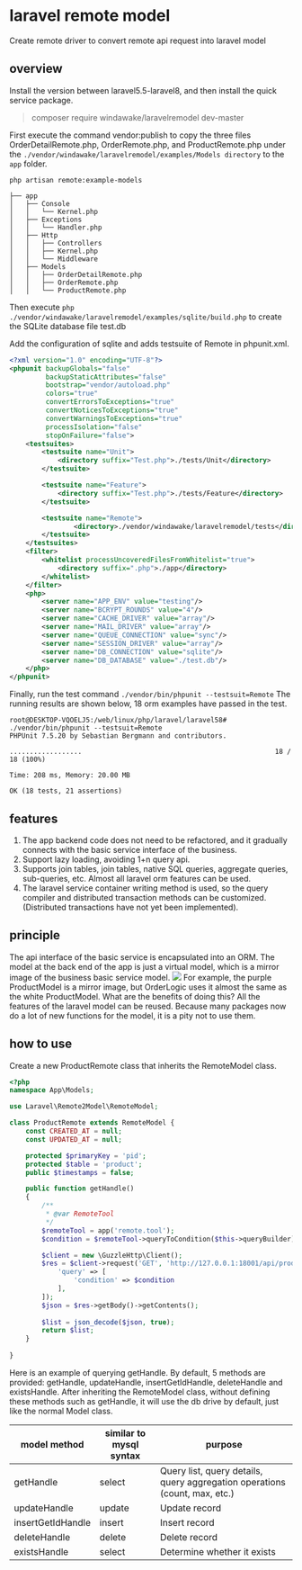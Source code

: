 # laravel remote model
Create remote driver to convert remote api request into laravel model
## overview
Install the version between laravel5.5-laravel8, and then install the quick service package.

>composer require windawake/laravelremodel dev-master

First execute the command vendor:publish to copy the three files OrderDetailRemote.php, OrderRemote.php, and ProductRemote.php under the `./vendor/windawake/laravelremodel/examples/Models directory` to the `app` folder.

```shell
php artisan remote:example-models
```
```shell
├── app
│   ├── Console
│   │   └── Kernel.php
│   ├── Exceptions
│   │   └── Handler.php
│   ├── Http
│   │   ├── Controllers
│   │   ├── Kernel.php
│   │   └── Middleware
│   ├── Models
│   │   ├── OrderDetailRemote.php
│   │   ├── OrderRemote.php
│   │   └── ProductRemote.php
```

Then execute `php ./vendor/windawake/laravelremodel/examples/sqlite/build.php` to create the SQLite database file test.db

Add the configuration of sqlite and adds testsuite of Remote in phpunit.xml.
```xml
<?xml version="1.0" encoding="UTF-8"?>
<phpunit backupGlobals="false"
         backupStaticAttributes="false"
         bootstrap="vendor/autoload.php"
         colors="true"
         convertErrorsToExceptions="true"
         convertNoticesToExceptions="true"
         convertWarningsToExceptions="true"
         processIsolation="false"
         stopOnFailure="false">
    <testsuites>
        <testsuite name="Unit">
            <directory suffix="Test.php">./tests/Unit</directory>
        </testsuite>

        <testsuite name="Feature">
            <directory suffix="Test.php">./tests/Feature</directory>
        </testsuite>

        <testsuite name="Remote">
            	<directory>./vendor/windawake/laravelremodel/tests</directory>
        </testsuite>
    </testsuites>
    <filter>
        <whitelist processUncoveredFilesFromWhitelist="true">
            <directory suffix=".php">./app</directory>
        </whitelist>
    </filter>
    <php>
        <server name="APP_ENV" value="testing"/>
        <server name="BCRYPT_ROUNDS" value="4"/>
        <server name="CACHE_DRIVER" value="array"/>
        <server name="MAIL_DRIVER" value="array"/>
        <server name="QUEUE_CONNECTION" value="sync"/>
        <server name="SESSION_DRIVER" value="array"/>
        <server name="DB_CONNECTION" value="sqlite"/>
        <server name="DB_DATABASE" value="./test.db"/>
    </php>
</phpunit>
```
Finally, run the test command `./vendor/bin/phpunit --testsuit=Remote`
The running results are shown below, 18 orm examples have passed in the test.
```shell
root@DESKTOP-VQOELJ5:/web/linux/php/laravel/laravel58# ./vendor/bin/phpunit --testsuit=Remote
PHPUnit 7.5.20 by Sebastian Bergmann and contributors.

..................                                                18 / 18 (100%)

Time: 208 ms, Memory: 20.00 MB

OK (18 tests, 21 assertions)
```

## features
1. The app backend code does not need to be refactored, and it gradually connects with the basic service interface of the business.
2. Support lazy loading, avoiding 1+n query api.
3. Supports join tables, join tables, native SQL queries, aggregate queries, sub-queries, etc. Almost all laravel orm features can be used.
4. The laravel service container writing method is used, so the query compiler and distributed transaction methods can be customized. (Distributed transactions have not yet been implemented).

## principle
The api interface of the basic service is encapsulated into an ORM. The model at the back end of the app is just a virtual model, which is a mirror image of the business basic service model. ![](https://cdn.learnku.com/uploads/images/202110/11/46914/okSl0tt7xc.png!large)
For example, the purple ProductModel is a mirror image, but OrderLogic uses it almost the same as the white ProductModel.
What are the benefits of doing this? All the features of the laravel model can be reused. Because many packages now do a lot of new functions for the model, it is a pity not to use them.

## how to use

Create a new ProductRemote class that inherits the RemoteModel class.
```php
<?php
namespace App\Models;

use Laravel\Remote2Model\RemoteModel;

class ProductRemote extends RemoteModel {
    const CREATED_AT = null;
    const UPDATED_AT = null;

    protected $primaryKey = 'pid';
    protected $table = 'product';
    public $timestamps = false;

    public function getHandle()
    {
        /**
         * @var RemoteTool
         */
        $remoteTool = app('remote.tool');
        $condition = $remoteTool->queryToCondition($this->queryBuilder);

        $client = new \GuzzleHttp\Client();
        $res = $client->request('GET', 'http://127.0.0.1:18001/api/product', [
            'query' => [
                'condition' => $condition
            ],
        ]);
        $json = $res->getBody()->getContents();
        
        $list = json_decode($json, true);
        return $list;
    }
    
}
```
Here is an example of querying getHandle. By default, 5 methods are provided: getHandle, updateHandle, insertGetIdHandle, deleteHandle and existsHandle. After inheriting the RemoteModel class, without defining these methods such as getHandle, it will use the db drive by default, just like the normal Model class.

| model method | similar to mysql syntax | purpose |
| ------------ | ------------ | ------------ |
| getHandle | select | Query list, query details, query aggregation operations (count, max, etc.) |
| updateHandle | update | Update record |
| insertGetIdHandle | insert | Insert record |
| deleteHandle | delete | Delete record |
| existsHandle | select | Determine whether it exists |
